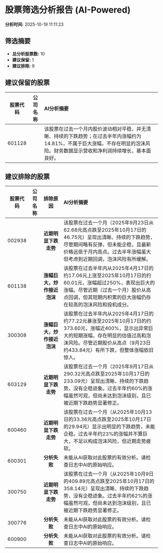 # 股票筛选分析报告 (AI-Powered)

**分析时间:** 2025-10-19 11:11:23

## 筛选摘要

- **总分析股票数:** 10
- **建议保留:** 1
- **建议排除:** 9

## 建议保留的股票

| 股票代码 | 公司名称 | AI分析摘要 |
|:---:|:---:|:---|
| 601128 |  | 该股票在过去一个月内股价波动相对平稳，并无清晰、持续的下跌趋势；在过去半年内涨幅约为14.81%，不属于巨大涨幅，不存在明显的泡沫风险。财务数据显示营收和净利润持续增长，基本面良好。 |

## 建议排除的股票

| 股票代码 | 公司名称 | 排除原因 | AI分析摘要 |
|:---:|:---:|:---:|:---|
| 002938 |  | **近期明显下跌走势** | 该股票在过去一个月（2025年9月23日从62.68元高点跌至2025年10月17日的46.75元）呈现出清晰、持续的下跌趋势，尽管期间略有反弹，但未能企稳，且最新价格远低于月内高点。过去半年涨幅虽大但考虑到近期回调，泡沫风险有所缓解。 |
| 601138 |  | **涨幅巨大，炒作接近泡沫** | 该股票在过去半年内从2025年4月17日的约17.06元上涨至2025年10月17日的约60.01元，涨幅超过250%，表现出巨大的涨幅。尽管近期（过去一个月）股价从高点回调，但其短期内积累的巨大涨幅仍存在较高的泡沫风险和投机成分。 |
| 300308 |  | **涨幅巨大，炒作接近泡沫** | 该股票在过去半年内从2025年4月17日的约77.22元暴涨至2025年10月17日的约373.60元，涨幅近400%，显示出异常巨大的短期涨幅，存在明显的估值过高和泡沫风险。尽管近期股价从高点（9月23日约433.84元）有所下跌，但整体涨幅依旧惊人。 |
| 603129 |  | **近期明显下跌走势** | 该股票在过去一个月（2025年9月17日从290.32元高点跌至2025年10月17日的233.09元）呈现出清晰、持续的下跌趋势，没有企稳迹象。过去半年约60%的涨幅虽然可观，但尚未达到泡沫级别，且已被近期下跌趋势显著修正。 |
| 600460 |  | **近期明显下跌走势** | 该股票在过去一个月（从2025年10月13日的33.36元高点跌至2025年10月17日的29.94元）显示出明显的下跌趋势，未能企稳。过去半年约23%的涨幅并不算巨大，不足以构成泡沫风险，但近期走势疲软。 |
| 600301 |  | **分析失败** | 未能从AI获取对此股票的有效分析。请检查日志中AI的原始响应。 |
| 300750 |  | **近期明显下跌走势** | 该股票在过去一个月（从2025年10月9日的409.89元高点跌至2025年10月17日的358.14元）呈现出清晰、持续的下跌趋势，没有企稳迹象。过去半年约62%的涨幅虽然可观，但尚未达到泡沫级别，且已被近期下跌趋势显著修正。 |
| 300776 |  | **分析失败** | 未能从AI获取对此股票的有效分析。请检查日志中AI的原始响应。 |
| 600900 |  | **分析失败** | 未能从AI获取对此股票的有效分析。请检查日志中AI的原始响应。 |
